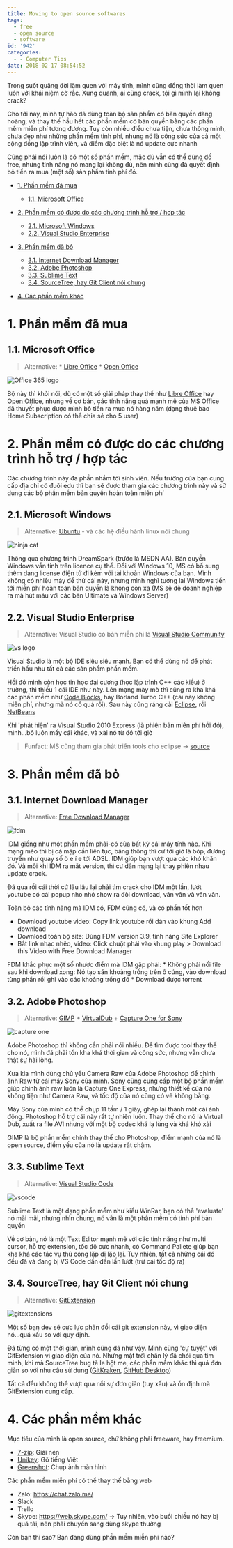 ```yaml
---
title: Moving to open source softwares
tags:
  - free
  - open source
  - software
id: '942'
categories:
  - - Computer Tips
date: 2018-02-17 08:54:52
---
```


Trong suốt quãng đời làm quen với máy tính, mình cũng đồng thời làm quen luôn với khái niệm cờ rắc. Xung quanh, ai cũng crack, tội gì mình lại không crack?

Cho tới nay, mình tự hào đã dùng toàn bộ sản phẩm có bản quyền đàng hoàng, và thay thế hầu hết các phần mềm có bản quyền bằng các phần mềm miễn phí tương đương. Tuy còn nhiều điều chưa tiện, chưa thông minh, chưa đẹp như những phần mềm tính phí, nhưng nó là công sức của cả một cộng đồng lập trình viên, và điểm đặc biệt là nó update cực nhanh
<!-- more -->
Cũng phải nói luôn là có một số phần mềm, mặc dù vẫn có thể dùng đồ free, nhưng tính năng nó mang lại không đủ, nên mình cũng đã quyết định bỏ tiền ra mua (một số) sản phẩm tính phí đó.

*   [1. Phần mềm đã mua](#1-phần-mềm-đã-mua)
    
    *   [1.1. Microsoft Office](#11-microsoft-office)
*   [2. Phần mềm có được do các chương trình hỗ trợ / hợp tác](#2-phần-mềm-có-được-do-các-chương-trình-hỗ-trợ--hợp-tác)
    
    *   [2.1. Microsoft Windows](#21-microsoft-windows)
    *   [2.2. Visual Studio Enterprise](#22-visual-studio-enterprise)
*   [3. Phần mềm đã bỏ](#3-phần-mềm-đã-bỏ)
    
    *   [3.1. Internet Download Manager](#31-internet-download-manager)
    *   [3.2. Adobe Photoshop](#32-adobe-photoshop)
    *   [3.3. Sublime Text](#33-sublime-text)
    *   [3.4. SourceTree, hay Git Client nói chung](#34-sourcetree-hay-git-client-nói-chung)
*   [4. Các phần mềm khác](#4-các-phần-mềm-khác)

# 1. Phần mềm đã mua

## 1.1. Microsoft Office

> Alternative: \* [Libre Office](https://www.libreoffice.org/) \* [Open Office](https://www.openoffice.org/)

![Office 365 logo](https://ncmedia.azureedge.net/ncmedia/2014/10/Ofc_rgb_Orng166_D-1024x473.png)

Bộ này thì khỏi nói, dù có một số giải pháp thay thế như [Libre Office](https://www.libreoffice.org/) hay [Open Office](https://www.openoffice.org/), nhưng về cơ bản, các tính năng quá mạnh mẽ của MS Office đã thuyết phục được mình bỏ tiền ra mua nó hàng năm (dạng thuê bao Home Subscription có thể chia sẻ cho 5 user)

# 2. Phần mềm có được do các chương trình hỗ trợ / hợp tác

Các chương trình này đa phần nhắm tới sinh viên. Nếu trường của bạn cung cấp địa chỉ có đuôi edu thì bạn sẽ được tham gia các chương trình này và sử dụng các bộ phần mềm bản quyền hoàn toàn miễn phí

## 2.1. Microsoft Windows

> Alternative: [Ubuntu](https://www.ubuntu.com/) - và các hệ điều hành linux nói chung

![ninja cat](https://icdn2.digitaltrends.com/image/ninjacat-720x720.jpg?ver=1.jpg)

Thông qua chương trình DreamSpark (trước là MSDN AA). Bản quyền Windows vẫn tính trên licence cụ thể. Đối với Windows 10, MS có bổ sung thêm dạng license điện tử đi kèm với tài khoản Windows của bạn. Mình không có nhiều máy để thử cái này, nhưng mình nghĩ tương lai Windows tiến tới miễn phí hoàn toàn bản quyền là không còn xa (MS sẽ đè doanh nghiệp ra mà hút máu với các bản Ultimate và Windows Server)

## 2.2. Visual Studio Enterprise

> Alternative: Visual Studio có bản miễn phí là [Visual Studio Community](https://www.visualstudio.com/vs/community/)

![vs logo](https://www.visualstudio.com/wp-content/uploads/2017/03/AttachFileHandler.png)

Visual Studio là một bộ IDE siêu siêu mạnh. Bạn có thể dùng nó để phát triển hầu như tất cả các sản phẩm phần mềm.

Hồi đó mình còn học tin học đại cương (học lập trình C++ các kiểu) ở trường, thì thiếu 1 cái IDE như này. Lên mạng mày mò thì cũng ra kha khá các phần mềm như [Code Blocks](http://www.codeblocks.org/), hay Borland Turbo C++ (cái này không miễn phí, nhưng mà nó cổ quá rồi). Sau này cũng ráng cài [Eclipse](http://eclipse.org/), rồi [NetBeans](https://netbeans.org/)

Khi 'phát hiện' ra Visual Studio 2010 Express (là phiên bản miễn phí hồi đó), mình...bỏ luôn mấy cái khác, và xài nó từ đó tới giờ

> Funfact: MS cũng tham gia phát triển tools cho eclipse -> [source](https://blogs.msdn.microsoft.com/visualstudio/2016/03/08/microsoft-joins-the-eclipse-foundation/)

# 3. Phần mềm đã bỏ

## 3.1. Internet Download Manager

> Alternative: [Free Download Manager](https://www.freedownloadmanager.org/)

![fdm](https://www.freedownloadmanager.org/public/img/screen_win.png)

IDM giống như một phần mềm phải-có của bất kỳ cái máy tính nào. Khi mạng mẽo thì bị cá mập cắn liên tục, băng thông thì cứ tới giờ là bóp, đường truyền như quay số ò e í e tới ADSL. IDM giúp bạn vượt qua các khó khăn đó. Và mỗi khi IDM ra mắt version, thì cư dân mạng lại thay phiên nhau update crack.

Đã qua rồi cái thời cứ lâu lâu lại phải tìm crack cho IDM một lần, lướt youtube có cái popup nho nhỏ show ra đòi download, vân vân và vân vân.

Toàn bộ các tính năng mà IDM có, FDM cũng có, và có phần tốt hơn

*   Download youtube video: Copy link youtube rồi dán vào khung Add download
*   Download toàn bộ site: Dùng FDM version 3.9, tính năng Site Explorer
*   Bắt link nhạc nhẽo, video: Click chuột phải vào khung play > Download this Video with Free Download Manager

FDM khắc phục một số nhược điểm mà IDM gặp phải: \* Không phải nối file sau khi download xong: Nó tạo sẵn khoảng trống trên ổ cứng, vào download từng phần rồi ghi vào các khoảng trống đó \* Download được torrent

## 3.2. Adobe Photoshop

> Alternative: [GIMP](https://www.gimp.org/) + [VirtualDub](http://www.virtualdub.org/) + [Capture One for Sony](https://www.phaseone.com/en/Products/Software/Capture-One-for-Sony/Sony-Pro.aspx)

![capture one](https://farm5.staticflickr.com/4672/39605316274_a9efbb2b0e_o.png)

Adobe Photoshop thì không cần phải nói nhiều. Để tìm được tool thay thế cho nó, mình đã phải tốn kha khá thời gian và công sức, nhưng vẫn chưa thật sự hài lòng.

Xưa kia mình dùng chủ yếu Camera Raw của Adobe Photoshop để chỉnh ảnh Raw từ cái máy Sony của mình. Sony cũng cung cấp một bộ phần mềm giúp chỉnh ảnh raw luôn là Capture One Express, nhưng thiết kế của nó không tiện như Camera Raw, và tốc độ của nó cũng có vẻ không bằng.

Máy Sony của mình có thể chụp 11 tấm / 1 giây, ghép lại thành một cái ảnh động. Photoshop hỗ trợ cái này rất tự nhiên luôn. Thay thế cho nó là Virtual Dub, xuất ra file AVI nhưng với một bộ codec khá lạ lùng và khá khó xài

GIMP là bộ phần mềm chính thay thế cho Photoshop, điểm mạnh của nó là open source, điểm yếu của nó là update rất chậm.

## 3.3. Sublime Text

> Alternative: [Visual Studio Code](https://code.visualstudio.com/)

![vscode](https://farm5.staticflickr.com/4648/25445632457_8ef1831933_o.png)

Sublime Text là một dạng phần mềm như kiểu WinRar, bạn có thể 'evaluate' nó mãi mãi, nhưng nhìn chung, nó vẫn là một phần mềm có tính phí bản quyền

Về cơ bản, nó là một Text Editor mạnh mẽ với các tính năng như multi cursor, hỗ trợ extension, tốc độ cực nhanh, có Command Pallete giúp bạn kha khá các tác vụ thủ công lặp đi lặp lại. Tuy nhiên, tất cả những cái đó đều đã và đang bị VS Code dần dần lấn lướt (trừ cái tốc độ ra)

## 3.4. SourceTree, hay Git Client nói chung

> Alternative: [GitExtension](https://github.com/gitextensions/gitextensions)

![gitextensions](http://gitextensions.github.io/images/commitlog205.png)

Một số bạn dev sẽ cực lực phản đổi cái git extension này, vì giao diện nó...quá xấu so với quy định.

Đã từng có một thời gian, mình cũng đã như vậy. Mình cũng 'cự tuyệt' với GitExtension vì giao diện của nó. Nhưng mặt trời chân lý đã chói qua tim mình, khi mà SourceTree bug tè le hột me, các phần mềm khác thì quá đơn giản so với nhu cầu sử dụng ([GitKraken](https://www.gitkraken.com/), [GitHub Desktop](https://desktop.github.com/))

Tất cả đều không thể vượt qua nổi sự đơn giản (tuy xấu) và ổn định mà GitExtension cung cấp.

# 4. Các phần mềm khác

Mục tiêu của mình là open source, chứ không phải freeware, hay freemium.

*   [7-zip](http://www.7-zip.org/download.html): Giải nén
*   [Unikey](https://sourceforge.net/projects/unikey/): Gõ tiếng Việt
*   [Greenshot](http://getgreenshot.org/): Chụp ảnh màn hình

Các phần mềm miễn phí có thể thay thế bằng web

*   Zalo: https://chat.zalo.me/
*   Slack
*   Trello
*   Skype: https://web.skype.com/ -> Tuy nhiên, vào buổi chiều nó hay bị quá tải, nên phải chuyển sang dùng skype thường

Còn bạn thì sao? Bạn đang dùng phần mềm miễn phí nào?